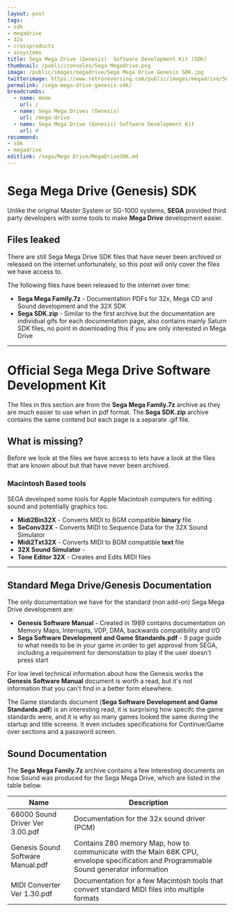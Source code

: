 ```yaml
---
layout: post
tags:
- sdk
- megadrive
- 32x
- crossproducts
- snsystems
title: Sega Mega Drive (Genesis)  Software Development Kit (SDK)
thumbnail: /public/consoles/Sega Megadrive.png
image: /public/images/megadrive/Sega Mega Drive Genesis SDK.jpg
twitterimage: https://www.retroreversing.com/public/images/megadrive/Sega Mega Drive Genesis SDK.jpg
permalink: /sega-mega-drive-genesis-sdk/
breadcrumbs:
  - name: Home
    url: /
  - name: Sega Mega Drives (Genesis)
    url: /mega-drive
  - name: Sega Mega Drive (Genesis) Software Development Kit
    url: #
recommend: 
- sdk
- megadrive
editlink: /sega/Mega Drive/MegaDriveSDK.md
---
```

# Sega Mega Drive (Genesis) SDK
Unlike the original Master System or SG-1000 systems, **SEGA** provided third party developers with some tools to make **Mega Drive** development easier.

## Files leaked
There are still Sega Mega Drive SDK files that have never been archived or released on the internet unfortunately, so this post will only cover the files we have access to.

The following files have been released to the internet over time:
* **Sega Mega Family.7z** - Documentation PDFs for 32x, Mega CD and Sound development and the 32X SDK
* **Sega SDK.zip** - Similar to the first archive but the documentation are individual gifs for each documentation page, also contains mainly Saturn SDK files, no point in downloading this if you are only interested in Mega Drive
---
# Official Sega Mega Drive Software Development Kit
The files in this section are from the **Sega Mega Family.7z** archive as they are much easier to use when in pdf format. The **Sega SDK.zip** archive contains the same contend but each page is a separate .gif file.

## What is missing?
Before we look at the files we have access to lets have a look at the files that are known about but that have never been archived.

### Macintosh Based tools
SEGA developed some tools for Apple Macintosh computers for editing sound and potentially graphics too.
* **Midi2Bin32X** - Converts MIDI to BGM compatible **binary** file
* **SeConv32X** - Converts MIDI to Sequence Data for the 32X Sound Simulator
* **Midi2Txt32X** - Converts MIDI to BGM compatible **text** file
* **32X Sound Simulator** - 
* **Tone Editor 32X** - Creates and Edits MIDI files

---
## Standard Mega Drive/Genesis Documentation
The only documentation we have for the standard (non add-on) Sega Mega Drive development are:
* **Genesis Software Manual** - Created in 1989 contains documentation on Memory Maps, Interrupts, VDP, DMA, backwards compatibility and I/O 
* **Sega Software Development and Game Standards.pdf** - 9 page guide to what needs to be in your game in order to get approval from SEGA, including a requirement for demonstation to play if the user doesn't press start

For low level technical information about how the Genesis works the **Genesis Software Manual** document is worth a read, but it's not information that you can't find in a better form elsewhere.

The Game standards document (**Sega Software Development and Game Standards.pdf**) is an interesting read, it is surprising how specifc the game standards were, and it is why so many games looked the same during the startup and title screens. It even includes specifications for Continue/Game over sections and a password screen.

## Sound Documentation
The **Sega Mega Family.7z** archive contains a few interesting documents on how Sound was produced for the Sega Mega Drive, which are listed in the table below.

Name | Description
---|---
68000 Sound Driver Ver 3.00.pdf | Documentation for the 32x sound driver (PCM)
Genesis Sound Software Manual.pdf | Contains Z80 memory Map, how to communicate with the Main 68K CPU, envelope specification and Programmable Sound generator information
MIDI Converter Ver 1.30.pdf | Documentation for a few Macintosh tools that convert standard MIDI files into multiple formats
